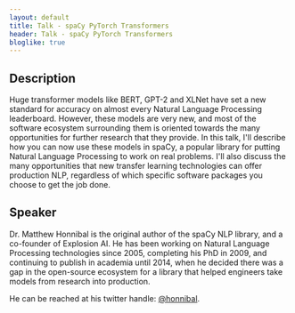 ```yaml
---
layout: default
title: Talk - spaCy PyTorch Transformers
header: Talk - spaCy PyTorch Transformers
bloglike: true
---
```


## Description

Huge transformer models like BERT, GPT-2 and XLNet have set a new
standard for accuracy on almost every Natural Language Processing
leaderboard. However, these models are very new, and most of the
software ecosystem surrounding them is oriented towards the many
opportunities for further research that they provide. In this talk,
I'll describe how you can now use these models in spaCy, a popular
library for putting Natural Language Processing to work on real
problems. I'll also discuss the many opportunities that new transfer
learning technologies can offer production NLP, regardless of which
specific software packages you choose to get the job done.

## Speaker

Dr. Matthew Honnibal is the original author of the spaCy NLP library,
and a co-founder of Explosion AI. He has been working on Natural
Language Processing technologies since 2005, completing his PhD in
2009, and continuing to publish in academia until 2014, when he
decided there was a gap in the open-source ecosystem for a library
that helped engineers take models from research into production.

He can be reached at his twitter handle:
[@honnibal](https://twitter.com/honnibal).

